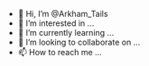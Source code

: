 - 👋 Hi, I’m @Arkham_Tails
- 👀 I’m interested in ...
- 🌱 I’m currently learning ...
- 💞️ I’m looking to collaborate on ...
- 📫 How to reach me ...

<!---
D4CLoveTrains/D4CLoveTrains is a ✨ special ✨ repository because its `README.md` (this file) appears on your GitHub profile.
You can click the Preview link to take a look at your changes.
--->
